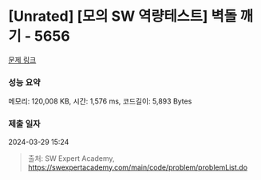 # [Unrated] [모의 SW 역량테스트] 벽돌 깨기 - 5656 

[문제 링크](https://swexpertacademy.com/main/code/problem/problemDetail.do?contestProbId=AWXRQm6qfL0DFAUo) 

### 성능 요약

메모리: 120,008 KB, 시간: 1,576 ms, 코드길이: 5,893 Bytes

### 제출 일자

2024-03-29 15:24



> 출처: SW Expert Academy, https://swexpertacademy.com/main/code/problem/problemList.do